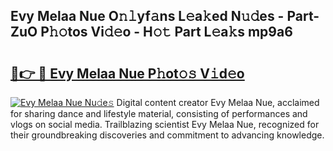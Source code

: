 ## Evy Melaa Nue O𝚗𝚕yf𝚊ns L𝚎a𝚔ed N𝚞𝚍es - Part-ZuO P𝚑𝚘tos Vi𝚍𝚎o - H𝚘𝚝 Part L𝚎a𝚔s mp9a6

# <h2><a href="http://kf7by9.oniu.top/?m=Evy+Melaa+Nue">🔗👉 🔴 Evy Melaa Nue P𝚑ot𝚘𝚜 V𝚒d𝚎o</a></h2>

[![Evy Melaa Nue Nu𝚍e𝚜](https://i.imgur.com/0qMVB7G.gif)](http://kf7by9.oniu.top/?m=Evy+Melaa+Nue)
Digital content creator Evy Melaa Nue, acclaimed for sharing dance and lifestyle material, consisting of performances and vlogs on social media. Trailblazing scientist Evy Melaa Nue, recognized for their groundbreaking discoveries and commitment to advancing knowledge.  
